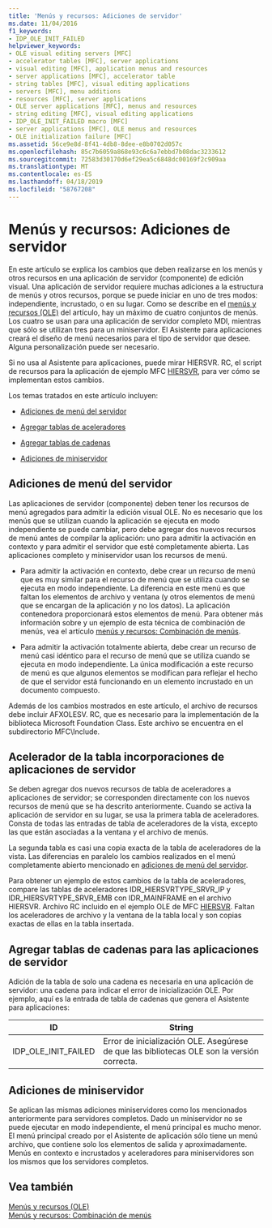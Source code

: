 ```yaml
---
title: 'Menús y recursos: Adiciones de servidor'
ms.date: 11/04/2016
f1_keywords:
- IDP_OLE_INIT_FAILED
helpviewer_keywords:
- OLE visual editing servers [MFC]
- accelerator tables [MFC], server applications
- visual editing [MFC], application menus and resources
- server applications [MFC], accelerator table
- string tables [MFC], visual editing applications
- servers [MFC], menu additions
- resources [MFC], server applications
- OLE server applications [MFC], menus and resources
- string editing [MFC], visual editing applications
- IDP_OLE_INIT_FAILED macro [MFC]
- server applications [MFC], OLE menus and resources
- OLE initialization failure [MFC]
ms.assetid: 56ce9e8d-8f41-4db8-8dee-e8b0702d057c
ms.openlocfilehash: 85c7b6059a868e93c6c6a7ebbd7b08dac3233612
ms.sourcegitcommit: 72583d30170d6ef29ea5c6848dc00169f2c909aa
ms.translationtype: MT
ms.contentlocale: es-ES
ms.lasthandoff: 04/18/2019
ms.locfileid: "58767208"
---
```

# <a name="menus-and-resources-server-additions"></a>Menús y recursos: Adiciones de servidor

En este artículo se explica los cambios que deben realizarse en los menús y otros recursos en una aplicación de servidor (componente) de edición visual. Una aplicación de servidor requiere muchas adiciones a la estructura de menús y otros recursos, porque se puede iniciar en uno de tres modos: independiente, incrustado, o en su lugar. Como se describe en el [menús y recursos (OLE)](../mfc/menus-and-resources-ole.md) del artículo, hay un máximo de cuatro conjuntos de menús. Los cuatro se usan para una aplicación de servidor completo MDI, mientras que sólo se utilizan tres para un miniservidor. El Asistente para aplicaciones creará el diseño de menú necesarios para el tipo de servidor que desee. Alguna personalización puede ser necesario.

Si no usa al Asistente para aplicaciones, puede mirar HIERSVR. RC, el script de recursos para la aplicación de ejemplo MFC [HIERSVR](../overview/visual-cpp-samples.md), para ver cómo se implementan estos cambios.

Los temas tratados en este artículo incluyen:

- [Adiciones de menú del servidor](#_core_server_menu_additions)

- [Agregar tablas de aceleradores](#_core_server_application_accelerator_table_additions)

- [Agregar tablas de cadenas](../mfc/menus-and-resources-container-additions.md)

- [Adiciones de miniservidor](#_core_mini.2d.server_additions)

##  <a name="_core_server_menu_additions"></a> Adiciones de menú del servidor

Las aplicaciones de servidor (componente) deben tener los recursos de menú agregados para admitir la edición visual OLE. No es necesario que los menús que se utilizan cuando la aplicación se ejecuta en modo independiente se puede cambiar, pero debe agregar dos nuevos recursos de menú antes de compilar la aplicación: uno para admitir la activación en contexto y para admitir el servidor que esté completamente abierta. Las aplicaciones completo y miniservidor usan los recursos de menú.

- Para admitir la activación en contexto, debe crear un recurso de menú que es muy similar para el recurso de menú que se utiliza cuando se ejecuta en modo independiente. La diferencia en este menú es que faltan los elementos de archivo y ventana (y otros elementos de menú que se encargan de la aplicación y no los datos). La aplicación contenedora proporcionará estos elementos de menú. Para obtener más información sobre y un ejemplo de esta técnica de combinación de menús, vea el artículo [menús y recursos: Combinación de menús](../mfc/menus-and-resources-menu-merging.md).

- Para admitir la activación totalmente abierta, debe crear un recurso de menú casi idéntico para el recurso de menú que se utiliza cuando se ejecuta en modo independiente. La única modificación a este recurso de menú es que algunos elementos se modifican para reflejar el hecho de que el servidor está funcionando en un elemento incrustado en un documento compuesto.

Además de los cambios mostrados en este artículo, el archivo de recursos debe incluir AFXOLESV. RC, que es necesario para la implementación de la biblioteca Microsoft Foundation Class. Este archivo se encuentra en el subdirectorio MFC\Include.

##  <a name="_core_server_application_accelerator_table_additions"></a> Acelerador de la tabla incorporaciones de aplicaciones de servidor

Se deben agregar dos nuevos recursos de tabla de aceleradores a aplicaciones de servidor; se corresponden directamente con los nuevos recursos de menú que se ha descrito anteriormente. Cuando se activa la aplicación de servidor en su lugar, se usa la primera tabla de aceleradores. Consta de todas las entradas de tabla de aceleradores de la vista, excepto las que están asociadas a la ventana y el archivo de menús.

La segunda tabla es casi una copia exacta de la tabla de aceleradores de la vista. Las diferencias en paralelo los cambios realizados en el menú completamente abierto mencionado en [adiciones de menú del servidor](#_core_server_menu_additions).

Para obtener un ejemplo de estos cambios de la tabla de aceleradores, compare las tablas de aceleradores IDR_HIERSVRTYPE_SRVR_IP y IDR_HIERSVRTYPE_SRVR_EMB con IDR_MAINFRAME en el archivo HIERSVR. Archivo RC incluido en el ejemplo OLE de MFC [HIERSVR](../overview/visual-cpp-samples.md). Faltan los aceleradores de archivo y la ventana de la tabla local y son copias exactas de ellas en la tabla insertada.

##  <a name="_core_string_table_additions_for_server_applications"></a> Agregar tablas de cadenas para las aplicaciones de servidor

Adición de la tabla de solo una cadena es necesaria en una aplicación de servidor: una cadena para indicar el error de inicialización OLE. Por ejemplo, aquí es la entrada de tabla de cadenas que genera el Asistente para aplicaciones:

|ID|String|
|--------|------------|
|IDP_OLE_INIT_FAILED|Error de inicialización OLE. Asegúrese de que las bibliotecas OLE son la versión correcta.|

##  <a name="_core_mini.2d.server_additions"></a> Adiciones de miniservidor

Se aplican las mismas adiciones miniservidores como los mencionados anteriormente para servidores completos. Dado un miniservidor no se puede ejecutar en modo independiente, el menú principal es mucho menor. El menú principal creado por el Asistente de aplicación sólo tiene un menú archivo, que contiene solo los elementos de salida y aproximadamente. Menús en contexto e incrustados y aceleradores para miniservidores son los mismos que los servidores completos.

## <a name="see-also"></a>Vea también

[Menús y recursos (OLE)](../mfc/menus-and-resources-ole.md)<br/>
[Menús y recursos: Combinación de menús](../mfc/menus-and-resources-menu-merging.md)
